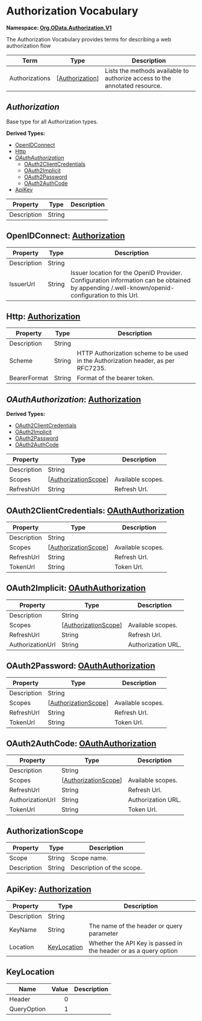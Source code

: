 # Authorization Vocabulary
**Namespace: [Org.OData.Authorization.V1](Org.OData.Authorization.V1.xml)**

The Authorization Vocabulary provides terms for describing a web authorization flow

Term|Type|Description
----|----|-----------
Authorizations|\[[Authorization](#Authorization)\]|Lists the methods available to authorize access to the annotated resource.

## <a name="Authorization"></a>*Authorization*
Base type for all Authorization types.

**Derived Types:**
- [OpenIDConnect](#OpenIDConnect)
- [Http](#Http)
- *[OAuthAuthorization](#OAuthAuthorization)*
  - [OAuth2ClientCredentials](#OAuth2ClientCredentials)
  - [OAuth2Implicit](#OAuth2Implicit)
  - [OAuth2Password](#OAuth2Password)
  - [OAuth2AuthCode](#OAuth2AuthCode)
- [ApiKey](#ApiKey)

Property|Type|Description
--------|----|-----------
Description|String|

## <a name="OpenIDConnect"></a>OpenIDConnect: [Authorization](#Authorization)


Property|Type|Description
--------|----|-----------
Description|String|
IssuerUrl|String|Issuer location for the OpenID Provider. Configuration information can be obtained by appending /.well-known/openid-configuration to this Url.

## <a name="Http"></a>Http: [Authorization](#Authorization)


Property|Type|Description
--------|----|-----------
Description|String|
Scheme|String|HTTP Authorization scheme to be used in the Authorization header, as per RFC7235.
BearerFormat|String|Format of the bearer token.

## <a name="OAuthAuthorization"></a>*OAuthAuthorization*: [Authorization](#Authorization)


**Derived Types:**
- [OAuth2ClientCredentials](#OAuth2ClientCredentials)
- [OAuth2Implicit](#OAuth2Implicit)
- [OAuth2Password](#OAuth2Password)
- [OAuth2AuthCode](#OAuth2AuthCode)

Property|Type|Description
--------|----|-----------
Description|String|
Scopes|\[[AuthorizationScope](#AuthorizationScope)\]|Available scopes.
RefreshUrl|String|Refresh Url.

## <a name="OAuth2ClientCredentials"></a>OAuth2ClientCredentials: [OAuthAuthorization](#OAuthAuthorization)


Property|Type|Description
--------|----|-----------
Description|String|
Scopes|\[[AuthorizationScope](#AuthorizationScope)\]|Available scopes.
RefreshUrl|String|Refresh Url.
TokenUrl|String|Token Url.

## <a name="OAuth2Implicit"></a>OAuth2Implicit: [OAuthAuthorization](#OAuthAuthorization)


Property|Type|Description
--------|----|-----------
Description|String|
Scopes|\[[AuthorizationScope](#AuthorizationScope)\]|Available scopes.
RefreshUrl|String|Refresh Url.
AuthorizationUrl|String|Authorization URL.

## <a name="OAuth2Password"></a>OAuth2Password: [OAuthAuthorization](#OAuthAuthorization)


Property|Type|Description
--------|----|-----------
Description|String|
Scopes|\[[AuthorizationScope](#AuthorizationScope)\]|Available scopes.
RefreshUrl|String|Refresh Url.
TokenUrl|String|Token Url.

## <a name="OAuth2AuthCode"></a>OAuth2AuthCode: [OAuthAuthorization](#OAuthAuthorization)


Property|Type|Description
--------|----|-----------
Description|String|
Scopes|\[[AuthorizationScope](#AuthorizationScope)\]|Available scopes.
RefreshUrl|String|Refresh Url.
AuthorizationUrl|String|Authorization URL.
TokenUrl|String|Token Url.

## <a name="AuthorizationScope"></a>AuthorizationScope


Property|Type|Description
--------|----|-----------
Scope|String|Scope name.
Description|String|Description of the scope.

## <a name="ApiKey"></a>ApiKey: [Authorization](#Authorization)


Property|Type|Description
--------|----|-----------
Description|String|
KeyName|String|The name of the header or query parameter
Location|[KeyLocation](#KeyLocation)|Whether the API Key is passed in the header or as a query option

## <a name="KeyLocation"></a>KeyLocation


Name|Value|Description
----|----:|-----------
Header|0|
QueryOption|1|
